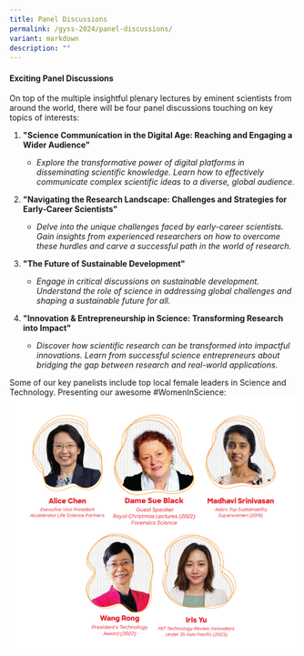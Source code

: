 ```yaml
---
title: Panel Discussions
permalink: /gyss-2024/panel-discussions/
variant: markdown
description: ""
---
```

#### **Exciting Panel Discussions** ####

On top of the multiple insightful plenary lectures by eminent scientists from around the world, there will be four panel discussions touching on key topics of interests:

1.  **"Science Communication in the Digital Age: Reaching and Engaging a Wider Audience"**
    
    *   _Explore the transformative power of digital platforms in disseminating scientific knowledge. Learn how to effectively communicate complex scientific ideas to a diverse, global audience._
2.  **"Navigating the Research Landscape: Challenges and Strategies for Early-Career Scientists"**
    
    *   _Delve into the unique challenges faced by early-career scientists. Gain insights from experienced researchers on how to overcome these hurdles and carve a successful path in the world of research._
3.  **"The Future of Sustainable Development"**
    
    *   _Engage in critical discussions on sustainable development. Understand the role of science in addressing global challenges and shaping a sustainable future for all._
4.  **"Innovation & Entrepreneurship in Science: Transforming Research into Impact"**
    
    *   _Discover how scientific research can be transformed into impactful innovations. Learn from successful science entrepreneurs about bridging the gap between research and real-world applications._

Some of our key panelists include top local female leaders in Science and Technology. Presenting our awesome #WomenInScience:
![](/images/GYSS%202024/GYSS_speaker_featuing_female__1_.png)
